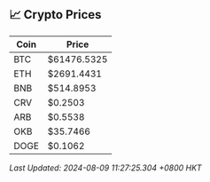 ## 📈 Crypto Prices

| Coin | Price |
| ---- | ----- |
| BTC | $61476.5325 |
| ETH | $2691.4431 |
| BNB | $514.8953 |
| CRV | $0.2503 |
| ARB | $0.5538 |
| OKB | $35.7466 |
| DOGE | $0.1062 |

_Last Updated: 2024-08-09 11:27:25.304 +0800 HKT_